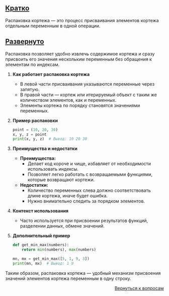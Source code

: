 ## <u>Кратко</u>

Распаковка кортежа — это процесс присваивания элементов кортежа отдельным переменным в одной операции.

## <u>Развернуто</u>

Распаковка позволяет удобно извлечь содержимое кортежа и сразу присвоить его значения нескольким переменным без
обращения к элементам по индексам.

1. **Как работает распаковка кортежа**
    - В левой части присваивания указываются переменные через запятую.
    - В правой части — кортеж или итерируемый объект с таким же количеством элементов, как и переменных.
    - Элементы кортежа по порядку становятся значениями переменных.

2. **Пример распаковки**
    ```python
    point = (10, 20, 30)
    x, y, z = point
    print(x, y, z)  # Вывод: 10 20 30
    ```

3. **Преимущества и недостатки**
    - **Преимущества:**
        - Делает код короче и чище, избавляет от необходимости использовать индексы.
        - Позволяет легко работать с возвращаемыми функциями, которые возвращают кортежи.
    - **Недостатки:**
        - Количество переменных слева должно соответствовать длине кортежа, иначе будет ошибка.
        - Нужно внимательно следить за порядком элементов.

4. **Контекст использования**
    - Часто используется при присвоении результатов функций, разделении данных, обмене значений.

5. **Дополнительный пример**
    ```python
    def get_min_max(numbers):
        return min(numbers), max(numbers)

    mn, mx = get_min_max([5, 1, 9, 3])
    print(mn, mx)  # Вывод: 1 9
    ```

Таким образом, распаковка кортежа — удобный механизм присвоения значений элементов кортежа переменным в одну строку.

<div align="right">

[Вернуться к вопросам](../Вопросы.md)

</div>
